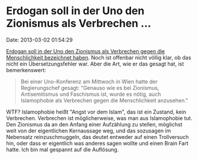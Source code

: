 Erdogan soll in der Uno den Zionismus als Verbrechen \...
=========================================================

Date: 2013-03-02 01:54:29

[Erdogan soll in der Uno den Zionismus als Verbrechen gegen die
Menschlichkeit bezeichnet
haben](http://ml.spiegel.de/article.do?id=886324). Noch ist offenbar
nicht völlig klar, ob das nicht ein Übersetzungsfehler war. Aber die
Art, wie er das gesagt hat, ist bemerkenswert:

> Bei einer Uno-Konferenz am Mittwoch in Wien hatte der Regierungschef
> gesagt: \"Genauso wie es bei Zionismus, Antisemitismus und Faschismus
> ist, wurde es nötig, auch Islamophobie als Verbrechen gegen die
> Menschlichkeit anzusehen.\"

WTF? Islamophobie heißt \"Angst vor dem Islam\", das ist ein Zustand,
kein Verbrechen. Verbrechen ist möglicherweise, was man aus Islamophobie
tut. Den Zionismus da an den Anfang einer Aufzählung zu stellen,
möglichst weit von der eigentlichen Kernaussage weg, und das sozusagen
im Nebensatz reinzuschmuggeln, das deutet entweder auf einen
Trollversuch hin, oder dass er eigentlich was anderes sagen wollte und
einen Brain Fart hatte. Ich bin mal gespannt auf die Auflösung.
